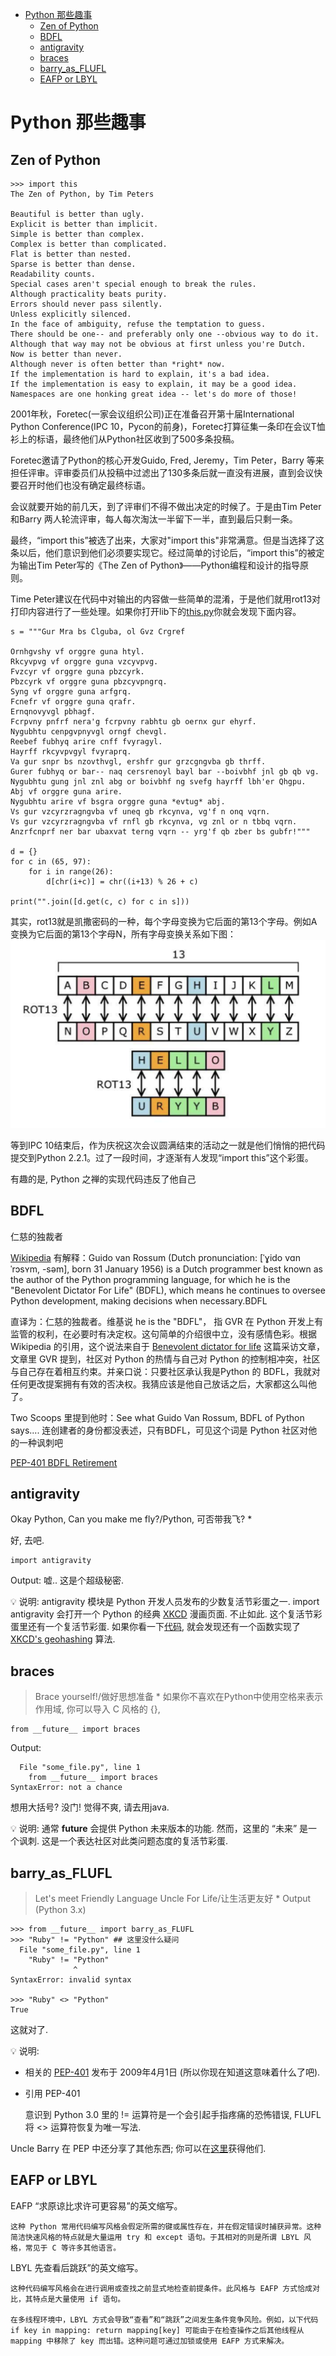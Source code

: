 - [Python 那些趣事](#python-那些趣事)
    - [Zen of Python](#zen-of-python)
    - [BDFL](#bdfl)
    - [antigravity](#antigravity)
    - [braces](#braces)
    - [barry_as_FLUFL](#barry_as_flufl)
    - [EAFP or LBYL](#eafp-or-lbyl)
# Python 那些趣事

## Zen of Python

```
>>> import this
The Zen of Python, by Tim Peters

Beautiful is better than ugly.
Explicit is better than implicit.
Simple is better than complex.
Complex is better than complicated.
Flat is better than nested.
Sparse is better than dense.
Readability counts.
Special cases aren't special enough to break the rules.
Although practicality beats purity.
Errors should never pass silently.
Unless explicitly silenced.
In the face of ambiguity, refuse the temptation to guess.
There should be one-- and preferably only one --obvious way to do it.
Although that way may not be obvious at first unless you're Dutch.
Now is better than never.
Although never is often better than *right* now.
If the implementation is hard to explain, it's a bad idea.
If the implementation is easy to explain, it may be a good idea.
Namespaces are one honking great idea -- let's do more of those!

```

2001年秋，Foretec(一家会议组织公司)正在准备召开第十届International Python Conference(IPC 10，Pycon的前身)，Foretec打算征集一条印在会议T恤衫上的标语，最终他们从Python社区收到了500多条投稿。

Foretec邀请了Python的核心开发Guido, Fred, Jeremy，Tim Peter，Barry 等来担任评审。评审委员们从投稿中过滤出了130多条后就一直没有进展，直到会议快要召开时他们也没有确定最终标语。


会议就要开始的前几天，到了评审们不得不做出决定的时候了。于是由Tim Peter和Barry 两人轮流评审，每人每次淘汰一半留下一半，直到最后只剩一条。

最终，“import this”被选了出来，大家对"import this"非常满意。但是当选择了这条以后，他们意识到他们必须要实现它。经过简单的讨论后，“import this”的被定为输出Tim Peter写的《The Zen of Python》——Python编程和设计的指导原则。

Time Peter建议在代码中对输出的内容做一些简单的混淆，于是他们就用rot13对打印内容进行了一些处理。如果你打开lib下的[this.py](https://github.com/python/cpython/tree/master/Lib/this.py)你就会发现下面内容。

```
s = """Gur Mra bs Clguba, ol Gvz Crgref

Ornhgvshy vf orggre guna htyl.
Rkcyvpvg vf orggre guna vzcyvpvg.
Fvzcyr vf orggre guna pbzcyrk.
Pbzcyrk vf orggre guna pbzcyvpngrq.
Syng vf orggre guna arfgrq.
Fcnefr vf orggre guna qrafr.
Ernqnovyvgl pbhagf.
Fcrpvny pnfrf nera'g fcrpvny rabhtu gb oernx gur ehyrf.
Nygubhtu cenpgvpnyvgl orngf chevgl.
Reebef fubhyq arire cnff fvyragyl.
Hayrff rkcyvpvgyl fvyraprq.
Va gur snpr bs nzovthvgl, ershfr gur grzcgngvba gb thrff.
Gurer fubhyq or bar-- naq cersrenoyl bayl bar --boivbhf jnl gb qb vg.
Nygubhtu gung jnl znl abg or boivbhf ng svefg hayrff lbh'er Qhgpu.
Abj vf orggre guna arire.
Nygubhtu arire vf bsgra orggre guna *evtug* abj.
Vs gur vzcyrzragngvba vf uneq gb rkcynva, vg'f n onq vqrn.
Vs gur vzcyrzragngvba vf rnfl gb rkcynva, vg znl or n tbbq vqrn.
Anzrfcnprf ner bar ubaxvat terng vqrn -- yrg'f qb zber bs gubfr!"""

d = {}
for c in (65, 97):
    for i in range(26):
        d[chr(i+c)] = chr((i+13) % 26 + c)

print("".join([d.get(c, c) for c in s]))
```
其实，rot13就是凯撒密码的一种，每个字母变换为它后面的第13个字母。例如A变换为它后面的第13个字母N，所有字母变换关系如下图：
![](./pics/rot13.png)

等到IPC 10结束后，作为庆祝这次会议圆满结束的活动之一就是他们悄悄的把代码提交到Python 2.2.1。过了一段时间，才逐渐有人发现“import this”这个彩蛋。

有趣的是, Python 之禅的实现代码违反了他自己

## BDFL
仁慈的独裁者

[Wikipedia](https://link.zhihu.com/?target=https%3A//en.wikipedia.org/wiki/Guido_van_Rossum) 有解释：Guido van Rossum (Dutch pronunciation: [ˈɣido vɑn ˈrɔsʏm, -səm], born 31 January 1956) is a Dutch programmer best known as the author of the Python programming language, for which he is the "Benevolent Dictator For Life" (BDFL), which means he continues to oversee Python development, making decisions when necessary.BDFL

直译为：仁慈的独裁者。维基说 he is the "BDFL"， 指 GVR 在 Python 开发上有监管的权利，在必要时有决定权。这句简单的介绍很中立，没有感情色彩。根据 Wikipedia 的引用，这个说法来自于 [Benevolent dictator for life](https://link.zhihu.com/?target=https%3A//web.archive.org/web/20061001143603/http%3A//www.linuxformat.co.uk/modules.php%3Fop%3Dmodload%26name%3DSections%26file%3Dindex%26req%3Dviewarticle%26artid%3D10) 这篇采访文章，文章里 GVR 提到，社区对 Python 的热情与自己对 Python 的控制相冲突，社区与自己存在着相互约束。并亲口说：只要社区承认我是Python 的 BDFL，我就对任何更改提案拥有有效的否决权。我猜应该是他自己放话之后，大家都这么叫他了。

Two Scoops 里提到他时：See what Guido Van Rossum, BDFL of Python says.... 连创建者的身份都没表述，只有BDFL，可见这个词是 Python 社区对他的一种讽刺吧


[PEP-401 BDFL Retirement](https://www.python.org/dev/peps/pep-0401/)

## antigravity

Okay Python, Can you make me fly?/Python, 可否带我飞? *

好, 去吧.
```
import antigravity
```
Output: 嘘.. 这是个超级秘密.

💡 说明:
antigravity 模块是 Python 开发人员发布的少数复活节彩蛋之一.
import antigravity 会打开一个 Python 的经典 [XKCD](http://xkcd.com/353/) 漫画页面.
不止如此. 这个复活节彩蛋里还有一个复活节彩蛋. 如果你看一下[代码](https://github.com/python/cpython/blob/master/Lib/antigravity.py#L7-L17), 就会发现还有一个函数实现了 [XKCD's geohashing](https://xkcd.com/426/) 算法.


## braces
> Brace yourself!/做好思想准备 *
如果你不喜欢在Python中使用空格来表示作用域, 你可以导入 C 风格的 {},
```
from __future__ import braces
```
Output:
```
  File "some_file.py", line 1
    from __future__ import braces
SyntaxError: not a chance
```
想用大括号? 没门! 觉得不爽, 请去用java.

💡 说明:
通常 __future__ 会提供 Python 未来版本的功能. 然而，这里的 “未来” 是一个讽刺.
这是一个表达社区对此类问题态度的复活节彩蛋.


## barry_as_FLUFL
> Let's meet Friendly Language Uncle For Life/让生活更友好 *
Output (Python 3.x)
```
>>> from __future__ import barry_as_FLUFL
>>> "Ruby" != "Python" ## 这里没什么疑问
  File "some_file.py", line 1
    "Ruby" != "Python"
              ^
SyntaxError: invalid syntax

>>> "Ruby" <> "Python"
True
```
这就对了.

💡 说明:
* 相关的 [PEP-401](https://www.python.org/dev/peps/pep-0401/) 发布于 2009年4月1日 (所以你现在知道这意味着什么了吧).
* 引用 PEP-401

    意识到 Python 3.0 里的 != 运算符是一个会引起手指疼痛的恐怖错误, FLUFL 将 <> 运算符恢复为唯一写法.

Uncle Barry 在 PEP 中还分享了其他东西; 你可以在[这里](https://www.python.org/dev/peps/pep-0401/)获得他们.


## EAFP or LBYL
EAFP
“求原谅比求许可更容易”的英文缩写。

    这种 Python 常用代码编写风格会假定所需的键或属性存在，并在假定错误时捕获异常。这种简洁快速风格的特点就是大量运用 try 和 except 语句。于其相对的则是所谓 LBYL 风格，常见于 C 等许多其他语言。

LBYL
先查看后跳跃”的英文缩写。

    这种代码编写风格会在进行调用或查找之前显式地检查前提条件。此风格与 EAFP 方式恰成对比，其特点是大量使用 if 语句。

    在多线程环境中，LBYL 方式会导致“查看”和“跳跃”之间发生条件竞争风险。例如，以下代码 if key in mapping: return mapping[key] 可能由于在检查操作之后其他线程从 mapping 中移除了 key 而出错。这种问题可通过加锁或使用 EAFP 方式来解决。
